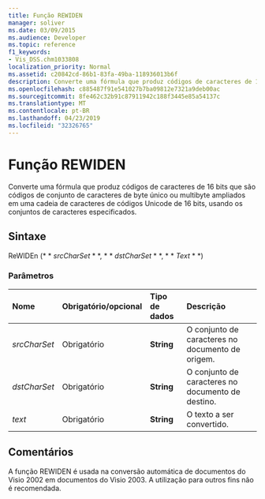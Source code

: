 ```yaml
---
title: Função REWIDEN
manager: soliver
ms.date: 03/09/2015
ms.audience: Developer
ms.topic: reference
f1_keywords:
- Vis_DSS.chm1033808
localization_priority: Normal
ms.assetid: c20842cd-86b1-83fa-49ba-118936013b6f
description: Converte uma fórmula que produz códigos de caracteres de 16 bits que são códigos de conjunto de caracteres de byte único ou multibyte ampliados em uma cadeia de caracteres de códigos Unicode de 16 bits, usando os conjuntos de caracteres especificados.
ms.openlocfilehash: c885487f91e541027b7ba09812e7321a9deb00ac
ms.sourcegitcommit: 8fe462c32b91c87911942c188f3445e85a54137c
ms.translationtype: MT
ms.contentlocale: pt-BR
ms.lasthandoff: 04/23/2019
ms.locfileid: "32326765"
---
```

# <a name="rewiden-function"></a>Função REWIDEN

Converte uma fórmula que produz códigos de caracteres de 16 bits que são códigos de conjunto de caracteres de byte único ou multibyte ampliados em uma cadeia de caracteres de códigos Unicode de 16 bits, usando os conjuntos de caracteres especificados. 
  
## <a name="syntax"></a>Sintaxe

ReWIDEn (* * *srcCharSet* * *, * * *dstCharSet* * *, * * *Text* * *) 
  
### <a name="parameters"></a>Parâmetros

|**Nome**|**Obrigatório/opcional**|**Tipo de dados**|**Descrição**|
|:-----|:-----|:-----|:-----|
| _srcCharSet_ <br/> |Obrigatório  <br/> |**String** <br/> |O conjunto de caracteres no documento de origem.  <br/> |
| _dstCharSet_ <br/> |Obrigatório  <br/> |**String** <br/> | O conjunto de caracteres no documento de destino.  <br/> |
| _text_ <br/> |Obrigatório  <br/> |**String** <br/> |O texto a ser convertido.  <br/> |
   
## <a name="remarks"></a>Comentários

A função REWIDEN é usada na conversão automática de documentos do Visio 2002 em documentos do Visio 2003. A utilização para outros fins não é recomendada.
  

